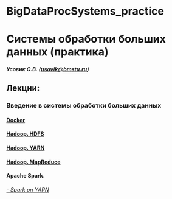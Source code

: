 # BigDataProcSystems_practice
Системы обработки больших данных (практика)
======================
##### Усовик С.В. (usovik@bmstu.ru)
Лекции:
----
### Введение в системы обработки больших данных
#### [Docker](hdfs/HDFS_practice.md)
#### [Hadoop. HDFS](hdfs/HDFS_practice.md) 
#### [Hadoop. YARN](YARN/yarn_practice.md)
#### [Hadoop. MapReduce](MapReduce/mapreduce_python.md)
#### Apache Spark. 
######  [- Spark on YARN](https://github.com/SergUSProject/BigDataProcSystems_practice/blob/99afc8c6eaa3698752a8abdbf723a6f69a3a1661/Apache%20Spark/Spark%20on%20YARN.md)
